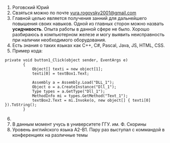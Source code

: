 1. Роговский Юрий
1. Свзяться можно по почте yura.rogovsky2001@gmail.com
1. Главной целью является получения занний для дальнейшего повышения своих навыков. Одной из главных сторон можно назвать **усидчивость**. Опыта работы в данной сфере не было. 
Хорошо разбираюсь в компьютерном железе и могу выявить неисправность при наличии необходимого оборудования.
1. Есть знания о таких языках как C++, C#, Pascal, Java, JS, HTML, CSS. 
1. Пример кода: 
```
private void button1_Click(object sender, EventArgs e)
        {
            Object[] texti = new object[1];
            texti[0] = textBox1.Text;

            Assembly a = Assembly.Load("DLL_1");
            Object o = a.CreateInstance("Dll_1");
            Type types = a.GetType("Dll_1");
            MethodInfo mi = types.GetMethod("Text_1");
            textBox2.Text = mi.Invoke(o, new object[] { texti[0] }).ToString();
        }
```
6.
1. В данным момент учусь в университете ГГУ. им. Ф. Скорины
1. Уровень английского языка A2-B1. Пару раз выступал с коммандой в конференциях на различные темы
